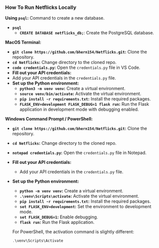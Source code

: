 ### How To Run Netflicks Locally

**Using `psql`:** Command to create a new database.
- **`psql`**
    - **`CREATE DATABASE netflicks_db;`**: Create the PostgreSQL database.
  
**MacOS Terminal:**
  - **`git clone https://github.com/bhern154/Netflicks.git`:** Clone the repository.
  - **`cd Netflicks`:** Change directory to the cloned repo.
  - **`code credentials.py`:** Open the `credentials.py` file in VS Code.
- **Fill out your API credentials:**
- Add your API credentials in the `credentials.py` file.
- **Set up the Python environment:**
  - **`python3 -m venv venv`:** Create a virtual environment.
  - **`source venv/bin/activate`:** Activate the virtual environment.
  - **`pip install -r requirements.txt`:** Install the required packages.
  - **`FLASK_ENV=development FLASK_DEBUG=1 flask run`:** Run the Flask application in development mode with debugging enabled.
    
**Windows Command Prompt / PowerShell:**
  - **`git clone https://github.com/bhern154/Netflicks.git`:** Clone the repository.
  - **`cd Netflicks`:** Change directory to the cloned repo.
  - **`notepad credentials.py`:** Open the `credentials.py` file in Notepad.

- **Fill out your API credentials:**
  - Add your API credentials in the `credentials.py` file.

- **Set up the Python environment:**
  - **`python -m venv venv`:** Create a virtual environment.
  - **`.\venv\Scripts\activate`:** Activate the virtual environment.
  - **`pip install -r requirements.txt`:** Install the required packages.
  - **`set FLASK_ENV=development`:** Set the environment to development mode.
  - **`set FLASK_DEBUG=1`:** Enable debugging.
  - **`flask run`:** Run the Flask application.
  
  For PowerShell, the activation command is slightly different:
  
  ```powershell
  .\venv\Scripts\Activate
